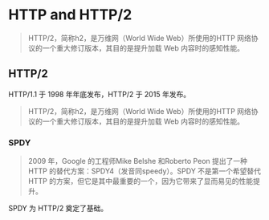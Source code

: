# HTTP and HTTP/2

> HTTP/2，简称h2，是万维网（World Wide Web）所使用的HTTP 网络协议的一个重大修订版本，其目的是提升加载 Web 内容时的感知性能。

<!-- more -->

## HTTP/2

HTTP/1.1 于 1998 年年底发布，HTTP/2 于 2015 年发布。

> HTTP/2，简称h2，是万维网（World Wide Web）所使用的HTTP 网络协议的一个重大修订版本，其目的是提升加载 Web 内容时的感知性能。

### SPDY

> 2009 年，Google 的工程师Mike Belshe 和Roberto Peon 提出了一种HTTP 的替代方案：SPDY4（发音同speedy）。SPDY 不是第一个希望替代HTTP 的方案，但它是其中最重要的一个，因为它带来了显而易见的性能提升。

SPDY 为 HTTP/2 奠定了基础。


